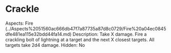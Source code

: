 # Crackle

Aspects: Fire (../Aspects%2051560ac666db47f7a87735a87d8c0729/Fire%20a04ec0845dfe481ea115e32bdd44fa14.md)
Description: Take X damage. Fire a crackling bolt of lightning at a target and the next X closest targets. All targets take 2d4 damage. 
Hidden: No